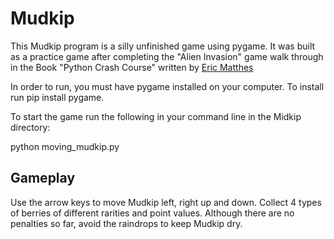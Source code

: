 # Mudkip
This Mudkip program is a silly unfinished game using pygame. It was built as a practice game after completing the "Alien Invasion" game walk through in the Book "Python Crash Course" written by [Eric Matthes](https://github.com/ehmatthes)

In order to run, you must have pygame installed on your computer. To install run pip install pygame.

To start the game run the following in your command line in the Midkip directory:

python moving_mudkip.py



##  Gameplay

Use the arrow keys to move Mudkip left, right up and down. Collect 4 types of berries of different rarities and point values. Although there are no penalties so far, avoid the raindrops to keep Mudkip dry.
